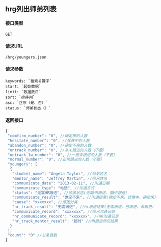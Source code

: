 ## hrg列出师弟列表
#### 接口类型
	GET
#### 请求URL
	/hrg/youngers.json
#### 请求参数
	keywords: `搜索关键字`
	start: `起始数据`
	limit: `数据数目`
	sort: `排序列`
	asc: `正序（是、否）`
	status: `师弟状态（）`
#### 返回接口
```js
{
 "comfirm_number": "0", //确定来的人数
 "hesitate_number": "0", //犹豫中的人数
 "abandon_number": "0", //确定不来的人数
 "untrack_number": "0", //从未跟进的人数（不要）
 "untrack_1w_number": "0", //一周未跟进的人数（不要）
 "normal_number": "0", //正常跟进的人数（不要）
 "youngers": [
  {
   "student_name": "Angela Taylor", //师弟姓名
   "mentor_name": "Jeffrey Martin", //师兄姓名
   "communicate_date": "2013-02-11", //沟通日期
   "communicate_type": "电话", //沟通方式
   "status": "无需HR跟进", //师弟状态(无需HR跟进、需HR跟进）
   "communicate_result": "确定不来", //沟通结果(确定不来、犹豫中、确定来）
   "cause": "xxxxxxx", //原因分类
   "hr_track_result": "无需跟进", //hr跟进结果(无需跟进、已跟进、未跟进）
   "communicate_record": "xxxxxxx", //师兄沟通记录
   "hr_communicate_record": "xxxxxxx", //HR沟通记录
   "hr_track_mentor_result": "超时" //HR跟进师兄结果
  }
 ],
 "count": "0" //总条目数
}
```